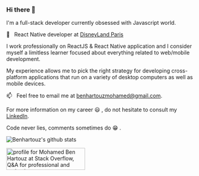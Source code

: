 ### Hi there 👋

I'm a full-stack developer currently obsessed with Javascript world.

🔭 &nbsp; React Native developer at
[DisneyLand Paris](https://www.disneylandparis.com/en-gb/mobile-app/)

I work professionally on ReactJS & React Native application and I consider
myself a limitless learner focused about everything related to web/mobile
development.

My experience allows me to pick the right strategy for developing cross-platform
applications that run on a variety of desktop computers as well as mobile
devices.

📫 &nbsp; Feel free to email me at
[benhartouzmohamed@gmail.com](mailto:benhartouzmohamed@gmail.com).

For more information on my career :smiley: , do not hesitate to consult my
[LinkedIn](https://www.linkedin.com/in/mohamed-ben-hartouz-01593498/).

Code never lies, comments sometimes do :grin: .

![Benhartouz's github stats](https://github-readme-stats.vercel.app/api?username=benhartouz&show_icons=true&count_private=true)

<a href="https://stackoverflow.com/users/4147886/mohamed-ben-hartouz"><img src="https://stackoverflow.com/users/flair/4147886.png" width="208" height="58" alt="profile for Mohamed Ben Hartouz at Stack Overflow, Q&amp;A for professional and enthusiast programmers" title="profile for Mohamed Ben Hartouz at Stack Overflow, Q&amp;A for professional and enthusiast programmers"></a>
